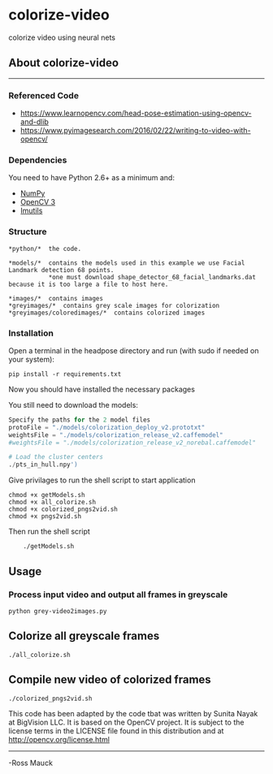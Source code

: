 # colorize-video
colorize video using neural nets

## About colorize-video

---
### Referenced Code
* https://www.learnopencv.com/head-pose-estimation-using-opencv-and-dlib
* https://www.pyimagesearch.com/2016/02/22/writing-to-video-with-opencv/

### Dependencies
You need to have Python 2.6+ as a minimum and:

* [NumPy](http://numpy.scipy.org/)
* [OpenCV 3](http://opencv.org/) 
* [Imutils](https://github.com/jrosebr1/imutils)

### Structure
```shell
*python/*  the code.
```
```shell
*models/*  contains the models used in this example we use Facial Landmark detection 68 points.
           *one must download shape_detector_68_facial_landmarks.dat because it is too large a file to host here.
```
```shell
*images/*  contains images 
*greyimages/*  contains grey scale images for colorization
*greyimages/coloredimages/*  contains colorized images 
```
### Installation

Open a terminal in the headpose directory and run (with sudo if needed on your system):
```shell
pip install -r requirements.txt
```
Now you should have installed the necessary packages

You still need to download the models: 

```python
Specify the paths for the 2 model files
protoFile = "./models/colorization_deploy_v2.prototxt"
weightsFile = "./models/colorization_release_v2.caffemodel"
#weightsFile = "./models/colorization_release_v2_norebal.caffemodel"

# Load the cluster centers
./pts_in_hull.npy')
```
	
Give privilages to run the shell script to start application

```shell
chmod +x getModels.sh
chmod +x all_colorize.sh
chmod +x colorized_pngs2vid.sh
chmod +x pngs2vid.sh
```

Then run the shell script
```shell
	./getModels.sh
```

## Usage
### Process input video and output all frames in greyscale
```shell
python grey-video2images.py
```
## Colorize all greyscale frames
```shell
./all_colorize.sh
```

## Compile new video of colorized frames
```shell
./colorized_pngs2vid.sh
```

 This code has been adapted by the code tbat was written by Sunita Nayak at BigVision LLC. It is based on the OpenCV project.
 It is subject to the license terms in the LICENSE file found in this distribution and at http://opencv.org/license.html

---
-Ross Mauck



